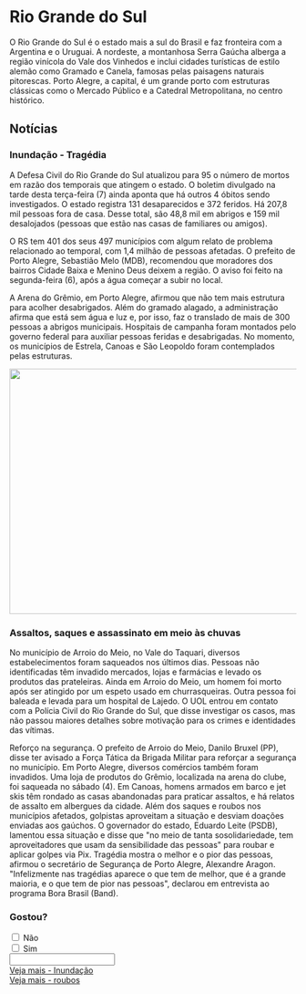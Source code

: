 <!DOCTYPE html>
<html lang="pt-br">
<head>
    <meta charset="UTF-8">
    <link rel="stylesheet" href="style.css">
    <title>Blog</title>
</head>
<body>
    <h1 class="titulo">Rio Grande do Sul</h1>
    <p class="sub">
        O Rio Grande do Sul é o estado mais a sul do Brasil e faz fronteira com a Argentina e o Uruguai. A nordeste, a montanhosa Serra Gaúcha
        alberga a região vinícola do Vale dos Vinhedos e inclui cidades turísticas de estilo alemão como Gramado e Canela, famosas pelas
        paisagens naturais pitorescas. Porto Alegre, a capital, é um grande porto com estruturas clássicas como o Mercado Público e a Catedral
        Metropolitana, no centro histórico.
    </p>
    <div id="conteudo">
        <h2>Notícias</h2>
        <section>
            <article>
                <h3>Inundação - Tragédia</h3>
                <p class="sub">
                    A Defesa Civil do Rio Grande do Sul atualizou para 95 o número de mortos em razão dos temporais que atingem o estado. O
                    boletim divulgado na tarde desta terça-feira (7) ainda aponta que há outros 4 óbitos sendo investigados. O estado registra
                    131 desaparecidos e 372 feridos. Há 207,8 mil pessoas fora de casa. Desse total, são 48,8 mil em abrigos e 159 mil
                    desalojados (pessoas que estão nas casas de familiares ou amigos). 
                </p>
                <p class="sub"> O RS tem 401 dos seus 497 municípios com algum relato de problema relacionado ao temporal, com 1,4 milhão de 
                    pessoas afetadas. O prefeito de Porto Alegre, Sebastião Melo (MDB), recomendou que moradores dos bairros Cidade Baixa e 
                    Menino Deus deixem a região. O aviso foi feito na segunda-feira (6), após a água começar a subir no local. 
                </p>
                <p class="sub"> A Arena do Grêmio, em Porto Alegre, afirmou que não tem mais estrutura para acolher desabrigados. Além do 
                    gramado alagado, a administração afirma que está sem água e luz e, por isso, faz o translado de mais de 300 pessoas a
                    abrigos municipais. Hospitais de campanha foram montados pelo governo federal para auxiliar pessoas feridas e desabrigadas.
                    No momento, os municípios de Estrela, Canoas e São Leopoldo foram contemplados pelas estruturas.
                </p>
                <img src="rsinundacao.jpg" width="670" height="430" class="align">
            </article>
            <article>
                <h3>Assaltos, saques e assassinato em meio às chuvas</h3>
                <p>
                    No município de Arroio do Meio, no Vale do Taquari, diversos estabelecimentos foram saqueados nos últimos dias. Pessoas não
                    identificadas têm invadido mercados, lojas e farmácias e levado os produtos das prateleiras.
                    Ainda em Arroio do Meio, um homem foi morto após ser atingido por um espeto usado em churrasqueiras. Outra pessoa foi
                    baleada e levada para um hospital de Lajedo. O UOL entrou em contato com a Polícia Civil do Rio Grande do Sul, que disse
                    investigar os casos, mas não passou maiores detalhes sobre motivação para os crimes e identidades das vítimas.
                </p>
                <p>
                    Reforço na segurança. O prefeito de Arroio do Meio, Danilo Bruxel (PP), disse ter avisado a Força Tática da Brigada Militar
                    para reforçar a segurança no município. Em Porto Alegre, diversos comércios também foram invadidos. Uma loja de produtos do
                    Grêmio, localizada na arena do clube, foi saqueada no sábado (4). Em Canoas, homens armados em barco e jet skis têm rondado
                    as casas abandonadas para praticar assaltos, e há relatos de assalto em albergues da cidade. Além dos saques e roubos nos
                    municípios afetados, golpistas aproveitam a situação e desviam doações enviadas aos gaúchos. O governador do estado, Eduardo
                    Leite (PSDB), lamentou essa situação e disse que "no meio de tanta sosolidariedade, tem aproveitadores que usam da
                    sensibilidade das pessoas" para roubar e aplicar golpes via Pix. Tragédia mostra o melhor e o pior das pessoas, afirmou o
                    secretário de Segurança de Porto Alegre, Alexandre Aragon. "Infelizmente nas tragédias aparece o que tem de melhor, que é a
                    grande maioria, e o que tem de pior nas pessoas", declarou em entrevista ao programa Bora Brasil (Band).
                </p>
            </article>
        </section>
        <div>
            <h3>Gostou?</h3>
            <input type="checkbox" name="escolha" value="nao">
            Não
        </div>
        <div>
            <input type="checkbox" name="escolha" value="sim">
            Sim
        </div>
        <div>
            <input type="text" name="nome">
        </div>
        <div>
            <a href="https://g1.globo.com/rs/rio-grande-do-sul/noticia/2024/05/07/sobe-para-90-o-numero-de-mortos-apos-enchentes-que-atingem-o-rs.ghtml">Veja mais - Inundação</a>
        </div>
        <div>
            <a href="https://noticias.uol.com.br/cotidiano/ultimas-noticias/2024/05/06/chuvas-no-rs-cidades-sofrem-com-assaltos-saques-e-ate-assassinato.htm">Veja mais - roubos</a>
        </div>
    </div>
</body>
</html>
